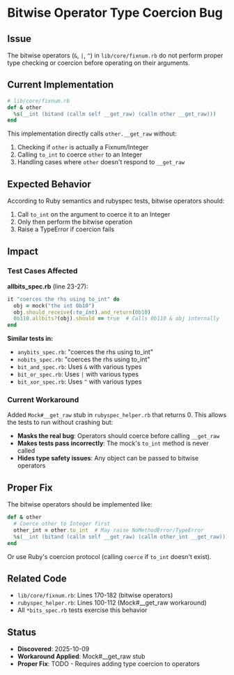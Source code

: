 # Bitwise Operator Type Coercion Bug

## Issue
The bitwise operators (`&`, `|`, `^`) in `lib/core/fixnum.rb` do not perform proper type checking or coercion before operating on their arguments.

## Current Implementation

```ruby
# lib/core/fixnum.rb
def & other
  %s(__int (bitand (callm self __get_raw) (callm other __get_raw)))
end
```

This implementation directly calls `other.__get_raw` without:
1. Checking if `other` is actually a Fixnum/Integer
2. Calling `to_int` to coerce `other` to an Integer
3. Handling cases where `other` doesn't respond to `__get_raw`

## Expected Behavior

According to Ruby semantics and rubyspec tests, bitwise operators should:
1. Call `to_int` on the argument to coerce it to an Integer
2. Only then perform the bitwise operation
3. Raise a TypeError if coercion fails

## Impact

### Test Cases Affected

**allbits_spec.rb** (line 23-27):
```ruby
it "coerces the rhs using to_int" do
  obj = mock("the int 0b10")
  obj.should_receive(:to_int).and_return(0b10)
  0b110.allbits?(obj).should == true  # Calls 0b110 & obj internally
end
```

**Similar tests in:**
- `anybits_spec.rb`: "coerces the rhs using to_int"
- `nobits_spec.rb`: "coerces the rhs using to_int"
- `bit_and_spec.rb`: Uses `&` with various types
- `bit_or_spec.rb`: Uses `|` with various types  
- `bit_xor_spec.rb`: Uses `^` with various types

### Current Workaround

Added `Mock#__get_raw` stub in `rubyspec_helper.rb` that returns 0. This allows the tests to run without crashing but:
- **Masks the real bug**: Operators should coerce before calling `__get_raw`
- **Makes tests pass incorrectly**: The mock's `to_int` method is never called
- **Hides type safety issues**: Any object can be passed to bitwise operators

## Proper Fix

The bitwise operators should be implemented like:

```ruby
def & other
  # Coerce other to Integer first
  other_int = other.to_int  # May raise NoMethodError/TypeError
  %s(__int (bitand (callm self __get_raw) (callm other_int __get_raw)))
end
```

Or use Ruby's coercion protocol (calling `coerce` if `to_int` doesn't exist).

## Related Code

- `lib/core/fixnum.rb`: Lines 170-182 (bitwise operators)
- `rubyspec_helper.rb`: Lines 100-112 (Mock#__get_raw workaround)
- All `*bits_spec.rb` tests exercise this behavior

## Status

- **Discovered**: 2025-10-09
- **Workaround Applied**: Mock#__get_raw stub
- **Proper Fix**: TODO - Requires adding type coercion to operators
